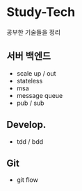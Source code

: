 # Study-Tech
공부한 기술들을 정리  

## 서버 백엔드
* scale up / out  
* stateless  
* msa  
* message queue  
* pub / sub  
## Develop. 
* tdd / bdd  
## Git
* git flow  
